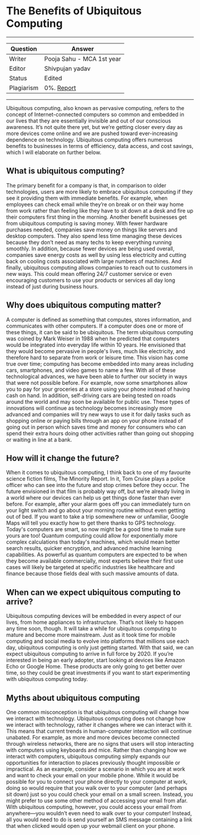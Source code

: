 # The Benefits of Ubiquitous Computing

---

| Question   | Answer |
| ---------- | ------ |
| Writer     | Pooja Sahu - MCA 1st year|
| Editor     | Shivpujan yadav|
| Status     | Edited |
| Plagiarism | 0%. [Report](https://github.com/shivpujan12/Srijan-2022/blob/main/articles/plagReports/)|

---

Ubiquitous computing, also known as pervasive computing, refers to the concept of Internet-connected computers so common and embedded in our lives that they are essentially invisible and out of our conscious awareness. It’s not quite there yet, but we’re getting closer every day as more devices come online and we are pushed toward ever-increasing dependence on technology. Ubiquitous computing offers numerous benefits to businesses in terms of efficiency, data access, and cost savings, which I will elaborate on further below.

## What is ubiquitous computing?

The primary benefit for a company is that, in comparison to older technologies, users are more likely to embrace ubiquitous computing if they see it providing them with immediate benefits. For example, when employees can check email while they’re on break or on their way home from work rather than feeling like they have to sit down at a desk and fire up their computers first thing in the morning. Another benefit businesses get from ubiquitous computing is saving money. With fewer hardware purchases needed, companies save money on things like servers and desktop computers. They also spend less time managing these devices because they don’t need as many techs to keep everything running smoothly. In addition, because fewer devices are being used overall, companies save energy costs as well by using less electricity and cutting back on cooling costs associated with large numbers of machines. And finally, ubiquitous computing allows companies to reach out to customers in new ways. This could mean offering 24/7 customer service or even encouraging customers to use your products or services all day long instead of just during business hours.

## Why does ubiquitous computing matter?

A computer is defined as something that computes, stores information, and communicates with other computers. If a computer does one or more of these things, it can be said to be ubiquitous. The term ubiquitous computing was coined by Mark Weiser in 1988 when he predicted that computers would be integrated into everyday life within 10 years. He envisioned that they would become pervasive in people's lives, much like electricity, and therefore hard to separate from work or leisure time. This vision has come true over time; computing has become embedded into many areas including cars, smartphones, and video games to name a few. With all of these technological advances, we have been able to further our society in ways that were not possible before. For example, now some smartphones allow you to pay for your groceries at a store using your phone instead of having cash on hand. In addition, self-driving cars are being tested on roads around the world and may soon be available for public use. These types of innovations will continue as technology becomes increasingly more advanced and companies will try new ways to use it for daily tasks such as shopping online or paying bills through an app on your phone instead of going out in person which saves time and money for consumers who can spend their extra hours doing other activities rather than going out shopping or waiting in line at a bank.

## How will it change the future?

When it comes to ubiquitous computing, I think back to one of my favourite science fiction films, The Minority Report. In it, Tom Cruise plays a police officer who can see into the future and stop crimes before they occur. The future envisioned in that film is probably way off, but we’re already living in a world where our devices can help us get things done faster than ever before. For example, after your alarm goes off you can immediately turn on your light switch and go about your morning routine without even getting out of bed. If you want to take a trip somewhere new or unfamiliar, Google Maps will tell you exactly how to get there thanks to GPS technology. Today's computers are smart, so now might be a good time to make sure yours are too! Quantum computing could allow for exponentially more complex calculations than today's machines, which would mean better search results, quicker encryption, and advanced machine learning capabilities. As powerful as quantum computers are expected to be when they become available commercially, most experts believe their first use cases will likely be targeted at specific industries like healthcare and finance because those fields deal with such massive amounts of data.

## When can we expect ubiquitous computing to arrive?

Ubiquitous computing devices will be embedded in every aspect of our lives, from home appliances to infrastructure. That’s not likely to happen any time soon, though. It will take a while for ubiquitous computing to mature and become more mainstream. Just as it took time for mobile computing and social media to evolve into platforms that millions use each day, ubiquitous computing is only just getting started. With that said, we can expect ubiquitous computing to arrive in full force by 2020. If you’re interested in being an early adopter, start looking at devices like Amazon Echo or Google Home. These products are only going to get better over time, so they could be great investments if you want to start experimenting with ubiquitous computing today.

## Myths about ubiquitous computing

One common misconception is that ubiquitous computing will change how we interact with technology. Ubiquitous computing does not change how we interact with technology, rather it changes where we can interact with it. This means that current trends in human-computer interaction will continue unabated. For example, as more and more devices become connected through wireless networks, there are no signs that users will stop interacting with computers using keyboards and mice. Rather than changing how we interact with computers, ubiquitous computing simply expands our opportunities for interaction to places previously thought impossible or impractical. As an example, consider a scenario in which you are at work and want to check your email on your mobile phone. While it would be possible for you to connect your phone directly to your computer at work, doing so would require that you walk over to your computer (and perhaps sit down) just so you could check your email on a small screen. Instead, you might prefer to use some other method of accessing your email from afar. With ubiquitous computing, however, you could access your email from anywhere—you wouldn’t even need to walk over to your computer! Instead, all you would need to do is send yourself an SMS message containing a link that when clicked would open up your webmail client on your phone.
